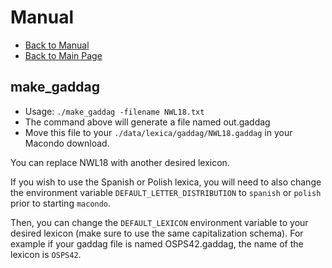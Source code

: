 # Manual

- [Back to Manual](/macondo/manual)
- [Back to Main Page](/macondo)

## make_gaddag

- Usage: `./make_gaddag -filename NWL18.txt`
- The command above will generate a file named out.gaddag
- Move this file to your `./data/lexica/gaddag/NWL18.gaddag` in your Macondo download.

You can replace NWL18 with another desired lexicon.

If you wish to use the Spanish or Polish lexica, you will need to also
change the environment variable `DEFAULT_LETTER_DISTRIBUTION` to `spanish`
or `polish` prior to starting `macondo`.

Then, you can change the `DEFAULT_LEXICON` environment variable to your
desired lexicon (make sure to use the same capitalization schema). For
example if your gaddag file is named OSPS42.gaddag, the name of the lexicon
is `OSPS42`.
